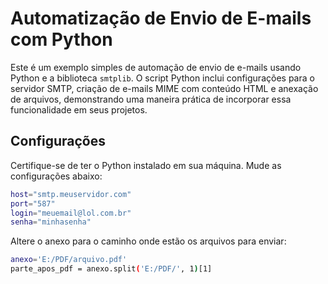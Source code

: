 # Automatização de Envio de E-mails com Python

Este é um exemplo simples de automação de envio de e-mails usando Python e a biblioteca `smtplib`. O script Python inclui configurações para o servidor SMTP, criação de e-mails MIME com conteúdo HTML e anexação de arquivos, demonstrando uma maneira prática de incorporar essa funcionalidade em seus projetos.

## Configurações

Certifique-se de ter o Python instalado em sua máquina. Mude as configurações abaixo:

```bash
host="smtp.meuservidor.com"
port="587"
login="meuemail@lol.com.br"
senha="minhasenha"
```

Altere o anexo para o caminho onde estão os arquivos para enviar:
```bash
anexo='E:/PDF/arquivo.pdf'
parte_apos_pdf = anexo.split('E:/PDF/', 1)[1]
```
